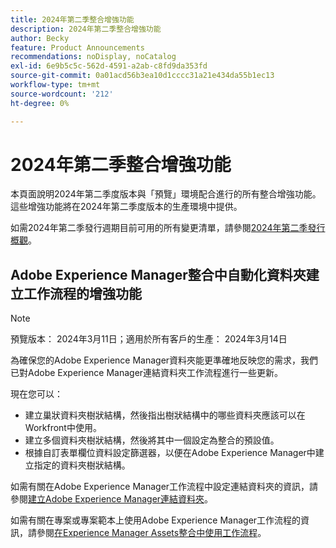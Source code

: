 ```yaml
---
title: 2024年第二季整合增強功能
description: 2024年第二季整合增強功能
author: Becky
feature: Product Announcements
recommendations: noDisplay, noCatalog
exl-id: 6e9b5c5c-562d-4591-a2ab-c8fd9da353fd
source-git-commit: 0a01acd56b3ea10d1cccc31a21e434da55b1ec13
workflow-type: tm+mt
source-wordcount: '212'
ht-degree: 0%

---
```


# 2024年第二季整合增強功能

本頁面說明2024年第二季度版本與「預覽」環境配合進行的所有整合增強功能。 這些增強功能將在2024年第二季度版本的生產環境中提供。

如需2024年第二季發行週期目前可用的所有變更清單，請參閱[2024年第二季發行概觀](/help/quicksilver/product-announcements/product-releases/24-q2-release-activity/24-q2-release-overview.md)。

## Adobe Experience Manager整合中自動化資料夾建立工作流程的增強功能

>[!NOTE]
>
>預覽版本： 2024年3月11日；適用於所有客戶的生產： 2024年3月14日

為確保您的Adobe Experience Manager資料夾能更準確地反映您的需求，我們已對Adobe Experience Manager連結資料夾工作流程進行一些更新。

現在您可以：

* 建立巢狀資料夾樹狀結構，然後指出樹狀結構中的哪些資料夾應該可以在Workfront中使用。
* 建立多個資料夾樹狀結構，然後將其中一個設定為整合的預設值。
* 根據自訂表單欄位資料設定篩選器，以便在Adobe Experience Manager中建立指定的資料夾樹狀結構。

如需有關在Adobe Experience Manager工作流程中設定連結資料夾的資訊，請參閱[建立Adobe Experience Manager連結資料夾](/help/quicksilver/administration-and-setup/configure-integrations/configure-aacs-integration.md#create-adobe-experience-manager-linked-folders)。

如需有關在專案或專案範本上使用Adobe Experience Manager工作流程的資訊，請參閱[在Experience Manager Assets整合中使用工作流程](/help/quicksilver/documents/adobe-workfront-for-experience-manager-assets-essentials/use-aem-workflows.md)。
